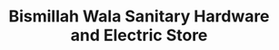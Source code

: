 ---
title: "Bismillah Wala Sanitary Hardware and Electric Store"
url: /hydrabd/bismillah-wala-sanitary-hardware-and-electric-store/
shop: Eisenwaren
---